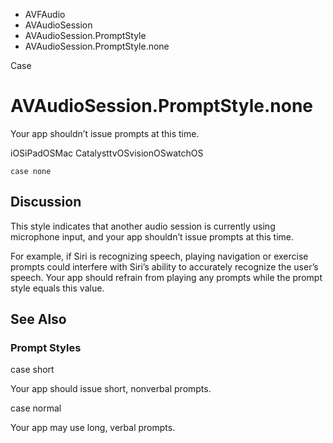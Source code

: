 

- AVFAudio
- AVAudioSession
- AVAudioSession.PromptStyle
-  AVAudioSession.PromptStyle.none 

Case

# AVAudioSession.PromptStyle.none

Your app shouldn’t issue prompts at this time.

iOSiPadOSMac CatalysttvOSvisionOSwatchOS

``` source
case none
```

## Discussion

This style indicates that another audio session is currently using microphone input, and your app shouldn’t issue prompts at this time.

For example, if Siri is recognizing speech, playing navigation or exercise prompts could interfere with Siri’s ability to accurately recognize the user’s speech. Your app should refrain from playing any prompts while the prompt style equals this value.

## See Also

### Prompt Styles

case short

Your app should issue short, nonverbal prompts.

case normal

Your app may use long, verbal prompts.

